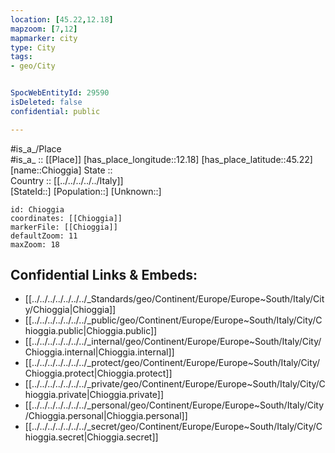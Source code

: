 ```yaml
---
location: [45.22,12.18] 
mapzoom: [7,12] 
mapmarker: city 
type: City
tags:
- geo/City


SpocWebEntityId: 29590
isDeleted: false
confidential: public

---
```

#is_a_/Place  
#is_a_ :: [[Place]] 
[has_place_longitude::12.18] 
[has_place_latitude::45.22] 
[name::Chioggia] 
State ::  
Country :: [[../../../../../Italy]]  
[StateId::] 
[Population::] 
[Unknown::] 


```leaflet
id: Chioggia
coordinates: [[Chioggia]] 
markerFile: [[Chioggia]] 
defaultZoom: 11 
maxZoom: 18
```


## Confidential Links & Embeds: 
- [[../../../../../../../_Standards/geo/Continent/Europe/Europe~South/Italy/City/Chioggia|Chioggia]] 
- [[../../../../../../../_public/geo/Continent/Europe/Europe~South/Italy/City/Chioggia.public|Chioggia.public]] 
- [[../../../../../../../_internal/geo/Continent/Europe/Europe~South/Italy/City/Chioggia.internal|Chioggia.internal]] 
- [[../../../../../../../_protect/geo/Continent/Europe/Europe~South/Italy/City/Chioggia.protect|Chioggia.protect]] 
- [[../../../../../../../_private/geo/Continent/Europe/Europe~South/Italy/City/Chioggia.private|Chioggia.private]] 
- [[../../../../../../../_personal/geo/Continent/Europe/Europe~South/Italy/City/Chioggia.personal|Chioggia.personal]] 
- [[../../../../../../../_secret/geo/Continent/Europe/Europe~South/Italy/City/Chioggia.secret|Chioggia.secret]] 

